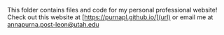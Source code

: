 This folder contains files and code for my personal professional website! Check out this website at [https://purnapl.github.io/](url) or email me at annapurna.post-leon@utah.edu
